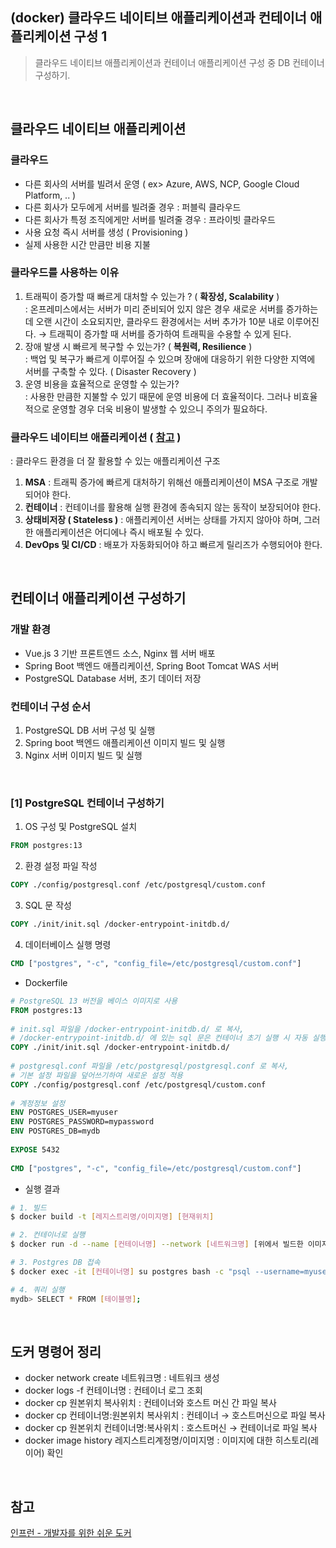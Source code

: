 ## (docker) 클라우드 네이티브 애플리케이션과 컨테이너 애플리케이션 구성 1
> 클라우드 네이티브 애플리케이션과 컨테이너 애플리케이션 구성 중 DB 컨테이너 구성하기.

<br>

## 클라우드 네이티브 애플리케이션
### 클라우드 
- 다른 회사의 서버를 빌려서 운영 ( ex> Azure, AWS, NCP, Google Cloud Platform, .. )
- 다른 회사가 모두에게 서버를 빌려줄 경우 : 퍼블릭 클라우드
- 다른 회사가 특정 조직에게만 서버를 빌려줄 경우 : 프라이빗 클라우드 
- 사용 요청 즉시 서버를 생성 ( Provisioning ) 
- 실제 사용한 시간 만큼만 비용 지불

### 클라우드를 사용하는 이유
1. 트래픽이 증가할 때 빠르게 대처할 수 있는가 ? ( **확장성, Scalability** ) <br>
: 온프레미스에서는 서버가 미리 준비되어 있지 않은 경우 새로운 서버를 증가하는데 오랜 시간이 소요되지만, 클라우드 환경에서는 서버 추가가 10분 내로 이루어진다.
→ 트래픽이 증가할 때 서버를 증가하여 트래픽을 수용할 수 있게 된다.
2. 장애 발생 시 빠르게 복구할 수 있는가? ( **복원력, Resilience** ) <br>
: 백업 및 복구가 빠르게 이루어질 수 있으며 장애에 대응하기 위한 다양한 지역에 서버를 구축할 수 있다. ( Disaster Recovery )
3. 운영 비용을 효율적으로 운영할 수 있는가? <br>
: 사용한 만큼한 지불할 수 있기 때문에 운영 비용에 더 효율적이다. 그러나 비효율적으로 운영할 경우 더욱 비용이 발생할 수 있으니 주의가 필요하다.

### 클라우드 네이티브 애플리케이션 ( [참고](https://12factor.net/ko/) )
: 클라우드 환경을 더 잘 활용할 수 있는 애플리케이션 구조
1. **MSA** : 트래픽 증가에 빠르게 대처하기 위해선 애플리케이션이 MSA 구조로 개발되어야 한다. 
2. **컨테이너** : 컨테이너를 활용해 실행 환경에 종속되지 않는 동작이 보장되어야 한다. 
3. **상태비저장 ( Stateless )** : 애플리케이션 서버는 상태를 가지지 않아야 하며, 그러한 애플리케이션은 어디에나 즉시 배포될 수 있다. 
4. **DevOps 및 CI/CD** : 배포가 자동화되어야 하고 빠르게 릴리즈가 수행되어야 한다. 

<br>

## 컨테이너 애플리케이션 구성하기

### 개발 환경
- Vue.js 3 기반 프론트엔드 소스, Nginx 웹 서버 배포
- Spring Boot 백엔드 애플리케이션, Spring Boot Tomcat WAS 서버
- PostgreSQL Database 서버, 초기 데이터 저장

### 컨테이너 구성 순서
1. PostgreSQL DB 서버 구성 및 실행
2. Spring boot 백엔드 애플리케이션 이미지 빌드 및 실행
3. Nginx 서버 이미지 빌드 및 실행

<br>

### [1] PostgreSQL 컨테이너 구성하기
1. OS 구성 및 PostgreSQL 설치 
```dockerfile
FROM postgres:13
```
2. 환경 설정 파일 작성
```dockerfile
COPY ./config/postgresql.conf /etc/postgresql/custom.conf
```
3. SQL 문 작성 
```dockerfile
COPY ./init/init.sql /docker-entrypoint-initdb.d/
```
4. 데이터베이스 실행 명령
```dockerfile
CMD ["postgres", "-c", "config_file=/etc/postgresql/custom.conf"]
```
- Dockerfile
```Dockerfile
# PostgreSQL 13 버전을 베이스 이미지로 사용
FROM postgres:13
  
# init.sql 파일을 /docker-entrypoint-initdb.d/ 로 복사,
# /docker-entrypoint-initdb.d/ 에 있는 sql 문은 컨테이너 초기 실행 시 자동 실행
COPY ./init/init.sql /docker-entrypoint-initdb.d/
  
# postgresql.conf 파일을 /etc/postgresql/postgresql.conf 로 복사,
# 기본 설정 파일을 덮어쓰기하여 새로운 설정 적용
COPY ./config/postgresql.conf /etc/postgresql/custom.conf
  
# 계정정보 설정
ENV POSTGRES_USER=myuser
ENV POSTGRES_PASSWORD=mypassword
ENV POSTGRES_DB=mydb
  
EXPOSE 5432
  
CMD ["postgres", "-c", "config_file=/etc/postgresql/custom.conf"]
```
- 실행 결과 
```bash
# 1. 빌드
$ docker build -t [레지스트리명/이미지명] [현재위치]

# 2. 컨테이너로 실행
$ docker run -d --name [컨테이너명] --network [네트워크명] [위에서 빌드한 이미지명]

# 3. Postgres DB 접속
$ docker exec -it [컨테이너명] su postgres bash -c "psql --username=myuser --dbname=mydb"

# 4. 쿼리 실행
mydb> SELECT * FROM [테이블명]; 
```

<br>

## 도커 명령어 정리
- docker network create 네트워크명 : 네트워크 생성
- docker logs -f 컨테이너명 : 컨테이너 로그 조회
- docker cp 원본위치 복사위치 : 컨테이너와 호스트 머신 간 파일 복사
- docker cp 컨테이너명:원본위치 복사위치 : 컨테이너 → 호스트머신으로 파일 복사
- docker cp 원본위치 컨테이너명:복사위치 : 호스트머신 → 컨테이너로 파일 복사
- docker image history 레지스트리계정명/이미지명 : 이미지에 대한 히스토리(레이어) 확인

<br>

## 참고
[인프런 - 개발자를 위한 쉬운 도커](https://inf.run/wHHR8) 